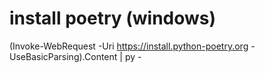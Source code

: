 # install poetry (windows)

(Invoke-WebRequest -Uri https://install.python-poetry.org -UseBasicParsing).Content | py -